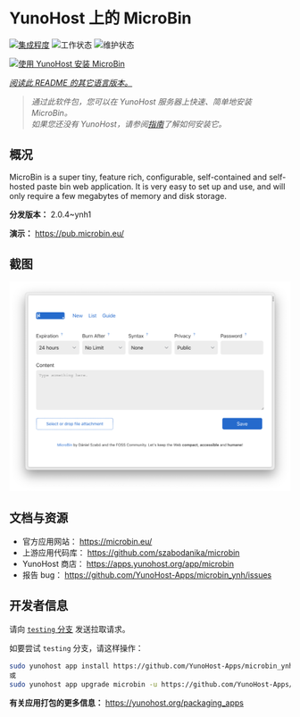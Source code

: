 <!--
注意：此 README 由 <https://github.com/YunoHost/apps/tree/master/tools/readme_generator> 自动生成
请勿手动编辑。
-->

# YunoHost 上的 MicroBin

[![集成程度](https://dash.yunohost.org/integration/microbin.svg)](https://dash.yunohost.org/appci/app/microbin) ![工作状态](https://ci-apps.yunohost.org/ci/badges/microbin.status.svg) ![维护状态](https://ci-apps.yunohost.org/ci/badges/microbin.maintain.svg)

[![使用 YunoHost 安装 MicroBin](https://install-app.yunohost.org/install-with-yunohost.svg)](https://install-app.yunohost.org/?app=microbin)

*[阅读此 README 的其它语言版本。](./ALL_README.md)*

> *通过此软件包，您可以在 YunoHost 服务器上快速、简单地安装 MicroBin。*  
> *如果您还没有 YunoHost，请参阅[指南](https://yunohost.org/install)了解如何安装它。*

## 概况

MicroBin is a super tiny, feature rich, configurable, self-contained and self-hosted paste bin web application. It is very easy to set up and use, and will only require a few megabytes of memory and disk storage.

**分发版本：** 2.0.4~ynh1

**演示：** <https://pub.microbin.eu/>

## 截图

![MicroBin 的截图](./doc/screenshots/screenshot7.png)

## 文档与资源

- 官方应用网站： <https://microbin.eu/>
- 上游应用代码库： <https://github.com/szabodanika/microbin>
- YunoHost 商店： <https://apps.yunohost.org/app/microbin>
- 报告 bug： <https://github.com/YunoHost-Apps/microbin_ynh/issues>

## 开发者信息

请向 [`testing` 分支](https://github.com/YunoHost-Apps/microbin_ynh/tree/testing) 发送拉取请求。

如要尝试 `testing` 分支，请这样操作：

```bash
sudo yunohost app install https://github.com/YunoHost-Apps/microbin_ynh/tree/testing --debug
或
sudo yunohost app upgrade microbin -u https://github.com/YunoHost-Apps/microbin_ynh/tree/testing --debug
```

**有关应用打包的更多信息：** <https://yunohost.org/packaging_apps>
